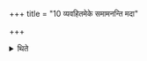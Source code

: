 +++
title = "10 व्यवहितमेके समामनन्ति मदा"

+++

<details><summary>थिते</summary>

10. According to some ritualists' the response should be interrupted: modā moda iva (at the end of the first half verse); othả moda iva (at the end of the verse); othā moda iva (at the end of the second half-verse).  

[^1]: Not indentified.  
</details>
